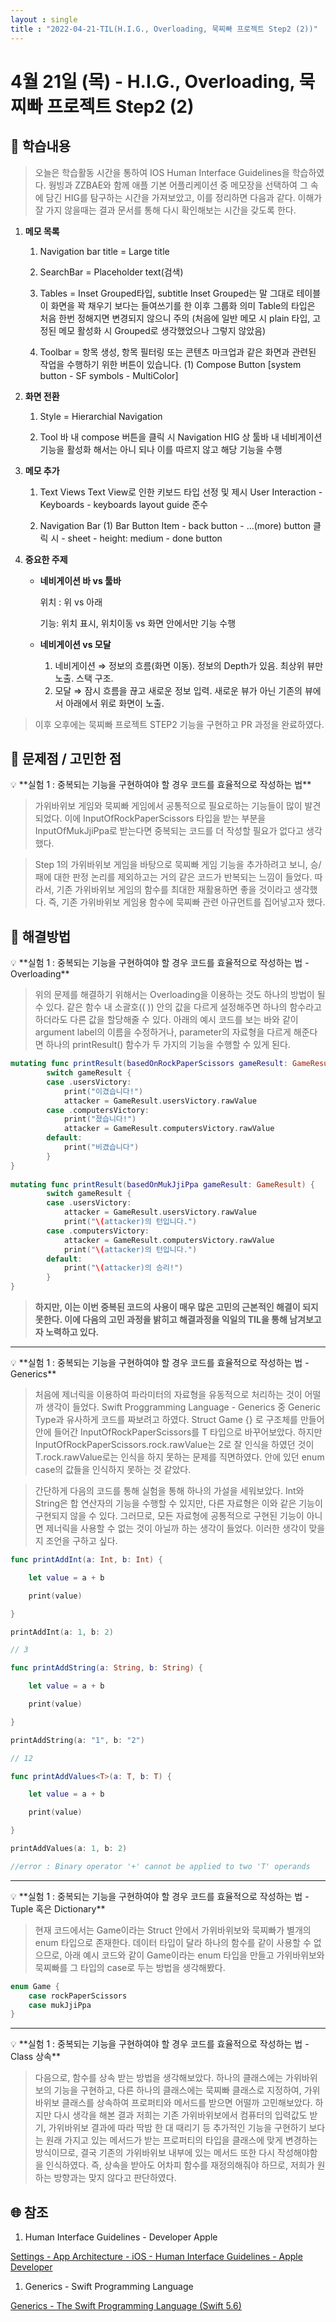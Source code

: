 ```yaml
---
layout : single
title : "2022-04-21-TIL(H.I.G., Overloading, 묵찌빠 프로젝트 Step2 (2))"
---
```


# 4월 21일 (목) - H.I.G., Overloading, 묵찌빠 프로젝트 Step2 (2)

## 🐣 학습내용

> 오늘은 학습활동 시간을 통하여 IOS Human Interface Guidelines을 학습하였다. 웡빙과 ZZBAE와 함께 애플 기본 어플리케이션 중 메모장을 선택하여 그 속에 담긴 HIG를 탐구하는 시간을 가져보았고, 이를 정리하면 다음과 같다. 이해가 잘 가지 않을때는 결과 문서를 통해 다시 확인해보는 시간을 갖도록 한다.
> 

1. **메모 목록**
    
    1) Navigation bar title = Large title
    
    2) SearchBar = Placeholder text(검색)
    
    3) Tables = Inset Grouped타입, subtitle
         Inset Grouped는 말 그대로 테이블이 화면을 꽉 채우기 보다는 들여쓰기를 한 이후 그룹화 의미 
         Table의 타입은 처음 한번 정해지면 변경되지 않으니 주의 
         (처음에 일반 메모 시 plain 타입, 고정된 메모 활성화 시 Grouped로 생각했었으나 그렇지 않았음)
    
    4) Toolbar = 항목 생성, 항목 필터링 또는 콘텐츠 마크업과 같은 화면과 관련된 작업을 수행하기 위한 버튼이 있습니다.
         (1) Compose Button [system button - SF symbols - MultiColor] 
    
2. **화면 전환**
    
    1) Style = Hierarchial Navigation
    
    2) Tool 바 내 compose 버튼을 클릭 시 Navigation
         HIG 상 툴바 내 네비게이션 기능을 활성화 해서는 아니 되나 이를 따르지 않고 해당 기능을 수행
    
3. **메모 추가**
    
    1) Text Views
        Text View로 인한 키보드 타입 선정 및 제시
        User Interaction - Keyboards - keyboards layout guide 준수
    
    2) Navigation Bar
        (1) Bar Button Item
             - back button
             - …(more) button 클릭 시 - sheet - height: medium
             - done button
    
4. **중요한 주제**
    - **네비게이션 바 vs 툴바**
        
        위치 : 위 vs 아래
        
        기능: 위치 표시, 위치이동 vs 화면 안에서만 기능 수행
        
    - **네비게이션 vs 모달**
        
        1) 네비게이션 
            ⇒ 정보의 흐름(화면 이동). 정보의 Depth가 있음. 최상위 뷰만 노출. 스택 구조.
        2) 모달 
            ⇒ 잠시 흐름을 끊고 새로운 정보 입력. 새로운 뷰가 아닌 기존의 뷰에서 아래에서 위로 화면이 노출.
        
    

> 이후 오후에는 묵찌빠 프로젝트 STEP2 기능을 구현하고 PR 과정을 완료하였다.
> 

## 🐥 문제점 / 고민한 점

<aside>
💡 **실험 1 : 중복되는 기능을 구현하여야 할 경우 코드를 효율적으로 작성하는 법**

</aside>

> 가위바위보 게임와 묵찌빠 게임에서 공통적으로 필요로하는 기능들이 많이 발견되었다. 이에 InputOfRockPaperScissors 타입을 받는 부분을 InputOfMukJjiPpa로 받는다면 중복되는 코드를 더 작성할 필요가 없다고 생각했다.
> 

> Step 1의 가위바위보 게임을 바탕으로 묵찌빠 게임 기능을 추가하려고 보니, 승/패에 대한 판정 논리를 제외하고는 거의 같은 코드가 반복되는 느낌이 들었다. 따라서, 기존 가위바위보 게임의 함수를 최대한 재활용하면 좋을 것이라고 생각했다. 즉, 기존 가위바위보 게임용 함수에 묵찌빠 관련 아규먼트를 집어넣고자 했다.
> 

## 🐓 해결방법

<aside>
💡 **실험 1 : 중복되는 기능을 구현하여야 할 경우 코드를 효율적으로 작성하는 법 - Overloading**

</aside>

> 위의 문제를 해결하기 위해서는 Overloading을 이용하는 것도 하나의 방법이 될 수 있다. 같은 함수 내 소괄호(( )) 안의 값을 다르게 설정해주면 하나의 함수라고 하더라도 다른 값을 할당해줄 수 있다. 아래의 예시 코드를 보는 바와 같이 argument label의 이름을 수정하거나, parameter의 자료형을 다르게 해준다면 하나의 printResult() 함수가 두 가지의 기능을 수행할 수 있게 된다.
> 

```swift
mutating func printResult(basedOnRockPaperScissors gameResult: GameResult) {
        switch gameResult {
        case .usersVictory:
            print("이겼습니다!")
            attacker = GameResult.usersVictory.rawValue
        case .computersVictory:
            print("졌습니다!")
            attacker = GameResult.computersVictory.rawValue
        default:
            print("비겼습니다")
        }
}
    
mutating func printResult(basedOnMukJjiPpa gameResult: GameResult) {
        switch gameResult {
        case .usersVictory:
            attacker = GameResult.usersVictory.rawValue
            print("\(attacker)의 턴입니다.")
        case .computersVictory:
            attacker = GameResult.computersVictory.rawValue
            print("\(attacker)의 턴입니다.")
        default:
            print("\(attacker)의 승리!")
        }
}
```

> **하지만, 이는 이번 중복된 코드의 사용이 매우 많은 고민의 근본적인 해결이 되지 못한다.  이에 다음의 고민 과정을 밝히고 해결과정을 익일의 TIL을 통해 남겨보고자 노력하고 있다.**
> 

---

<aside>
💡 **실험 1 : 중복되는 기능을 구현하여야 할 경우 코드를 효율적으로 작성하는 법 - Generics**

</aside>

> 처음에 제너릭을 이용하여 파라미터의 자료형을 유동적으로 처리하는 것이 어떨까 생각이 들었다. Swift Proggramming Language - Generics 중 Generic Type과 유사하게 코드를 짜보려고 하였다. Struct Game<T> {} 로 구조체를 만들어 안에 들어간 InputOfRockPaperScissors를 T 타입으로 바꾸어보았다. 하지만 InputOfRockPaperScissors.rock.rawValue는 2로 잘 인식을 하였던 것이 T.rock.rawValue로는 인식을 하지 못하는 문제를 직면하였다. 안에 있던 enum case의 값들을 인식하지 못하는 것 같았다.
> 

> 간단하게 다음의 코드를 통해 실험을 통해 하나의 가설을 세워보았다. Int와 String은 합 연산자의 기능을 수행할 수 있지만, 다른 자료형은 이와 같은 기능이 구현되지 않을 수 있다. 그러므로, 모든 자료형에 공통적으로 구현된 기능이 아니면 제너릭을 사용할 수 없는 것이 아닐까 하는 생각이 들었다. 이러한 생각이 맞을지 조언을 구하고 싶다.
> 

```swift
func printAddInt(a: Int, b: Int) {

	let value = a + b

	print(value)

}

printAddInt(a: 1, b: 2)

// 3

func printAddString(a: String, b: String) {

	let value = a + b

	print(value)

}

printAddString(a: "1", b: "2")

// 12

func printAddValues<T>(a: T, b: T) {

	let value = a + b

	print(value)

}

printAddValues(a: 1, b: 2)

//error : Binary operator '+' cannot be applied to two 'T' operands
```

---

<aside>
💡 **실험 1 : 중복되는 기능을 구현하여야 할 경우 코드를 효율적으로 작성하는 법 - Tuple 혹은 Dictionary**

</aside>

> 현재 코드에서는 Game이라는 Struct 안에서 가위바위보와 묵찌빠가 별개의 enum 타입으로 존재한다. 데이터 타입이 달라 하나의 함수를 같이 사용할 수 없으므로, 아래 예시 코드와 같이 Game이라는 enum 타입을 만들고 가위바위보와 묵찌빠를 그 타입의 case로 두는 방법을 생각해봤다.
> 

```swift
enum Game {
	case rockPaperScissors
	case mukJjiPpa
}
```

---

<aside>
💡 **실험 1 : 중복되는 기능을 구현하여야 할 경우 코드를 효율적으로 작성하는 법 - Class 상속**

</aside>

> 다음으로, 함수를 상속 받는 방법을 생각해보았다. 하나의 클래스에는 가위바위보의 기능을 구현하고, 다른 하나의 클래스에는 묵찌빠 클래스로 지정하여, 가위바위보 클래스를 상속하여 프로퍼티와 메서드를 받으면 어떨까 고민해보았다. 하지만 다시 생각을 해본 결과 저희는 기존 가위바위보에서 컴퓨터의 입력값도 받기, 가위바위보 결과에 따라 딱밤 한 대 때리기 등 추가적인 기능을 구현하기 보다는 원래 가지고 있는 메서드가 받는 프로퍼티의 타입을 클래스에 맞게 변경하는 방식이므로, 결국 기존의 가위바위보 내부에 있는 메서드 또한 다시 작성해야함을 인식하였다. 즉, 상속을 받아도 어차피 함수를 재정의해줘야 하므로, 저희가 원하는 방향과는 맞지 않다고 판단하였다.
> 

## 🌐 참조

1. Human Interface Guidelines - Developer Apple

[Settings - App Architecture - iOS - Human Interface Guidelines - Apple Developer](https://developer.apple.com/design/human-interface-guidelines/ios/app-architecture/settings/)

1. Generics - Swift Programming Language

[Generics - The Swift Programming Language (Swift 5.6)](https://docs.swift.org/swift-book/LanguageGuide/Generics.html)
